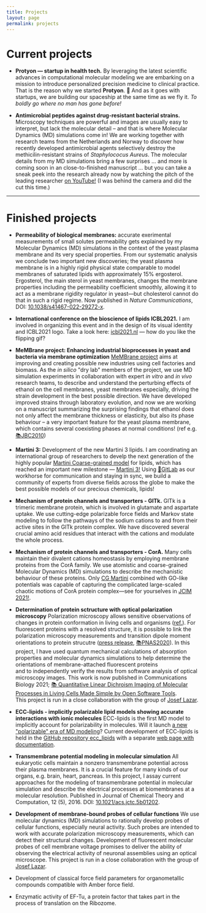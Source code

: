```yaml
---
title: Projects
layout: page
permalink: projects
---
```



# Current projects

- **Protyon — startup in health tech.**
By leveraging the latest scientific advances 
in computational molecular modeling 
we are embarking on a mission to
introduce personalized precision medicine to clinical practice. 
That is the reason why we started **Protyon**. 
🚀 And as it goes with startups,
we are building our spaceship at the same time as we fly it. 
*To boldly go where no man has gone before!*



- **Antimicrobial peptides against drug-resistant bacterial strains.**
Microscopy techniques are powerful and images are usually easy to interpret,
but lack the molecular detail – and that is where Molecular Dynamics (MD) simulations come in!
We are working together with research teams from the Netherlands and Norway
to discover how recently developed antimicrobial agents 
selectively destroy the methicilin-resistant strains of *Staphylococus Aureus*. 
The molecular details from my MD simulations bring a few surprises ...
and more is coming soon in an close-to-finished manuscript ...
but you can take a sneak peek into the research already now 
by watching the pitch of the leading researcher 
[on YouTube!](https://youtu.be/eMDIkMzqjus)
(I was behind the camera and did the cut this time.)






<HR>



# Finished projects


- **Permeability of biological membranes:**
accurate exerimental measurements of small solutes permeability 
gets explained by my Molecular Dynamics (MD) simulations
in the context of the yeast plasma membrane and its very special properties.
From our systematic analysis 
we conclude two important new discoveries; 
the yeast plasma membrane is in a highly rigid physical state 
comparable to model membranes of saturated lipids with approximately 15% ergosterol. 
Ergosterol, the main sterol in yeast membranes, 
changes the membrane properties including the permeability coefficient smoothly, 
allowing it to act as a membrane rigidity regulator in yeast—but
cholesterol cannot do that in such a rigid regime.
Now published in *Nature Communications*, 
DOI: [10.1038/s41467-022-29272-x](https://doi.org/10.1038/s41467-022-29272-x).



- **International conference on the bioscience of lipids ICBL2021.**
I am involved in organizing this event
and in the design of its visual identity and ICBL2021 logo. 
Take a look here: [icbl2021.nl](https://www.icbl2021.nl/) — 
how do you like the flipping gif?



- **MeMBrane project: Enhancing industrial bioprocesses in yeast and bacteria via membrane optimization**
[MeMBrane project](https://www.membrane.org.uk/) 
aims at improving and creating possible new industries using cell factories and biomass. 
As the _in silico_ "dry lab" members of the project,
we use MD simulation experiments
in collaboration with expert *in vitro* and *in vivo* research teams, 
to describe and understand 
the perturbing effects of ethanol on the cell membranes, yeast membranes especially, 
driving the strain development in the best possible direction. 
We have developed improved strains through laboratory evolution, 
and now
we are working on a manuscript summarizing the surprising findings
that ethanol does not only affect the membrane thickness or elasticity,
but also its phase behaviour – a very important feature for the yeast plasma membrane, 
which contains several coexisting phases at normal conditions!
(ref e.g. [📚JBC2010](https://www.jbc.org/content/286/7/5043.full))



- **Martini 3:**
Development of the new Martini 3 lipids. 
I am coordinating an international group of researchers to 
develp the next generation of the highly popular 
[Martini Coarse-grained model](https://scholar.google.cz/scholar?hl=en&as_sdt=0,5&qsp=3&q=martini+coarse&qst=ib) for lipids,
which has reached an important new milestone —
[Martini 3!](https://doi.org/10.1038/s41592-021-01098-3)
Using 
[🦊GitLab](https://about.gitlab.com/) as our workhorse for communication
and staying in sync,
we build a community of experts from diverse fields across the globe
to make the best possible models of our precious chemicals, lipids!


- **Mechanism of protein channels and transporters - GlTk.**
GlTk is a trimeric membrane protein, 
which is involved in glutamate and aspartate uptake. 
We use cutting-edge polarizable force fields and Markov state modeling 
to follow the pathways of the sodium cations
to and from their active sites in the GlTk protein complex.
We have discovered several crucial amino acid residues 
that interact with the cations and modulate the whole process. 


- **Mechanism of protein channels and transporters - CorA.**
Many cells maintain their divalent cations homeostasis 
by employing membrane proteins from the CorA family. 
We use atomistic and coarse-grained Molecular Dynamics (MD) simulations
to describe the mechanistic behaviour of these proteins. 
Only [CG Martini](https://doi.org/10.1038/s41592-021-01098-3)
combined with GO-like potentials
was capable of capturing the complicated large-scaled chaotic motions
of CorA protein complex—see for yourselves
in [JCIM 2021!](https://doi.org/10.1021/acs.jcim.1c00261).
 



- **Determination of protein sctructure with optical polarization microscopy**
Polarization microscopy allows sensitive observations of changes in protein conformation in living cells and organisms ([ref.](http://dx.doi.org/10.1021/jp4067026)). 
For fluorescent proteins with a resolved structure, 
it is possible to link the polarization microscopy measurements and 
transition dipole moment orientations to protein strucutre 
([press release](https://www.osa-opn.org/home/newsroom/2020/december/exploring_the_directionality_of_fluorescent_protei/), 
[📚PNAS2020](http://www.pnas.org/cgi/doi/10.1073/pnas.2017379117)). 
In this project,
I have used 
quantum mechanical calculations of absorption properties and 
molecular dynamics simulations
to help determine the orientations of membrane-attached fluorescent proteins  
and to independently verify the results 
from software analysis of optical microscopy images. 
This work is now published in Communications Biology 2021; 
[📚 Quantitative Linear Dichroism Imaging of Molecular Processes in Living Cells Made Simple by Open Software Tools](https://doi.org/10.1038/s42003-021-01694-1).  
This project is run in a close collaboration with the group of [Josef Lazar](https://lazar.group.uochb.cz/en). 


- **ECC-lipids - implicitly polarizable lipid models showing accurate interactions with ionic molecules**
ECC-lipids is the first MD model to implicitly account for polarizability in molecules. 
Will it launch [a new "polarizable" era of MD modeling](https://www.frontiersin.org/articles/10.3389/fmolb.2019.00143/full)?
Current development of ECC-lipids is held in the [GitHub repository ecc_lipids](https://github.com/jmelcr/ecc_lipids)
with a separate [web page with documentation](https://jmelcr.github.io/ecc_lipids/).



- **Transmembrane potential modeling in molecular simulation**
All eukaryotic cells maintain a nonzero transmembrane potential across their plasma membranes. It is a crucial feature for many kinds of our organs, e.g. brain, heart, pancreas.
In this project, 
I assay current approaches for the modeling of transmembrane potential in molecular simulation 
and describe the electrical processes at biomembranes at a molecular resolution.
Published in Journal of Chemical Theory and Computation, 12 (5), 2016. DOI: [10.1021/acs.jctc.5b01202](https://pubs.acs.org/doi/abs/10.1021/acs.jctc.5b01202).


- **Development of membrane-bound probes of cellular functions**
We use molecular dynamics (MD) simulations to rationally develop probes of cellular functions, 
especially neural activity. Such probes are intended to work with accurate polarization microscopy measurements, 
which can detect their structural changes.
Development of fluorescent molecular probes of cell membrane voltage promises to deliver the ability
of observing the electrical activity of neuronal assemblies using an optical microscope. 
This project is run in a close collaboration with the group of [Josef Lazar](https://www.uochb.cz/web/structure/1408.html?lang=en). 

-  Development of classical force field parameters for organometallic compounds compatible with Amber force field.

-  Enzymatic activity of EF-Tu, a protein factor that takes part in the process of translation on the Ribozome.

